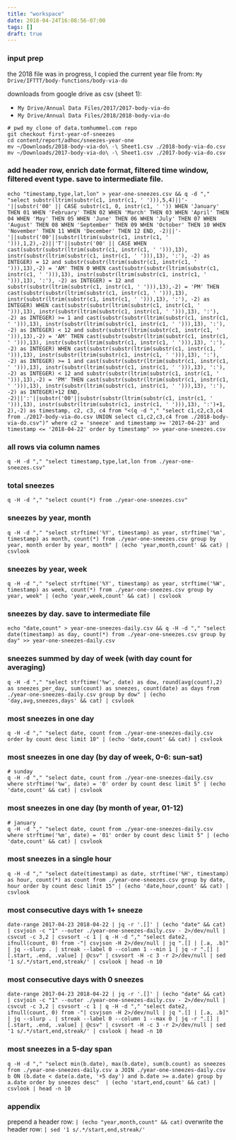 ```yaml
---
title: "workspace"
date: 2018-04-24T16:08:56-07:00
tags: []
draft: true
---
```


<!--more-->

### input prep

the 2018 file was in progress, I copied the current year file from: `My Drive/IFTTT/body-functions/body-via-do`

downloads from google drive as csv (sheet 1):

- `My Drive/Annual Data Files/2017/2017-body-via-do`
- `My Drive/Annual Data Files/2018/2018-body-via-do`

```
# pwd my clone of data.tomhummel.com repo
git checkout first-year-of-sneezes
cd content/report/adhoc/sneezes-year-one
mv ~/Downloads/2018-body-via-do\ -\ Sheet1.csv ./2018-body-via-do.csv
mv ~/Downloads/2017-body-via-do\ -\ Sheet1.csv ./2017-body-via-do.csv
```

### add header row, enrich date format, filtered time window, filtered event type. save to intermediate file.

```
echo "timestamp,type,lat,lon" > year-one-sneezes.csv && q -d "," "select substr(ltrim(substr(c1, instr(c1, ' '))),5,4)||'-'||substr('00' || CASE substr(c1, 0, instr(c1, ' ')) WHEN 'January' THEN 01 WHEN 'February' THEN 02 WHEN 'March' THEN 03 WHEN 'April' THEN 04 WHEN 'May' THEN 05 WHEN 'June' THEN 06 WHEN 'July' THEN 07 WHEN 'August' THEN 08 WHEN 'September' THEN 09 WHEN 'October' THEN 10 WHEN 'November' THEN 11 WHEN 'December' THEN 12 END, -2)||'-'||substr('00'||substr(ltrim(substr(c1, instr(c1, ' '))),1,2),-2)||'T'||substr('00' || CASE WHEN cast(substr(substr(ltrim(substr(c1, instr(c1, ' '))),13), instr(substr(ltrim(substr(c1, instr(c1, ' '))),13), ':'), -2) as INTEGER) = 12 and substr(substr(ltrim(substr(c1, instr(c1, ' '))),13),-2) = 'AM' THEN 0 WHEN cast(substr(substr(ltrim(substr(c1, instr(c1, ' '))),13), instr(substr(ltrim(substr(c1, instr(c1, ' '))),13), ':'), -2) as INTEGER) = 12 and substr(substr(ltrim(substr(c1, instr(c1, ' '))),13),-2) = 'PM' THEN cast(substr(substr(ltrim(substr(c1, instr(c1, ' '))),13), instr(substr(ltrim(substr(c1, instr(c1, ' '))),13), ':'), -2) as INTEGER) WHEN cast(substr(substr(ltrim(substr(c1, instr(c1, ' '))),13), instr(substr(ltrim(substr(c1, instr(c1, ' '))),13), ':'), -2) as INTEGER) >= 1 and cast(substr(substr(ltrim(substr(c1, instr(c1, ' '))),13), instr(substr(ltrim(substr(c1, instr(c1, ' '))),13), ':'), -2) as INTEGER) < 12 and substr(substr(ltrim(substr(c1, instr(c1, ' '))),13),-2) = 'AM' THEN cast(substr(substr(ltrim(substr(c1, instr(c1, ' '))),13), instr(substr(ltrim(substr(c1, instr(c1, ' '))),13), ':'), -2) as INTEGER) WHEN cast(substr(substr(ltrim(substr(c1, instr(c1, ' '))),13), instr(substr(ltrim(substr(c1, instr(c1, ' '))),13), ':'), -2) as INTEGER) >= 1 and cast(substr(substr(ltrim(substr(c1, instr(c1, ' '))),13), instr(substr(ltrim(substr(c1, instr(c1, ' '))),13), ':'), -2) as INTEGER) < 12 and substr(substr(ltrim(substr(c1, instr(c1, ' '))),13),-2) = 'PM' THEN cast(substr(substr(ltrim(substr(c1, instr(c1, ' '))),13), instr(substr(ltrim(substr(c1, instr(c1, ' '))),13), ':'), -2) as INTEGER)+12 END, -2)||':'||substr('00'||substr(substr(ltrim(substr(c1, instr(c1, ' '))),13), instr(substr(ltrim(substr(c1, instr(c1, ' '))),13), ':')+1, 2),-2) as timestamp, c2, c3, c4 from "<(q -d "," "select c1,c2,c3,c4 from ./2017-body-via-do.csv UNION select c1,c2,c3,c4 from ./2018-body-via-do.csv")" where c2 = 'sneeze' and timestamp >= '2017-04-23' and timestamp <= '2018-04-22' order by timestamp" >> year-one-sneezes.csv
```

### all rows via column names

```
q -H -d "," "select timestamp,type,lat,lon from ./year-one-sneezes.csv"
```

### total sneezes

```
q -H -d "," "select count(*) from ./year-one-sneezes.csv"
```

### sneezes by year, month

```
q -H -d "," "select strftime('%Y', timestamp) as year, strftime('%m', timestamp) as month, count(*) from ./year-one-sneezes.csv group by year, month order by year, month" | (echo 'year,month,count' && cat) | csvlook
```

### sneezes by year, week

```
q -H -d "," "select strftime('%Y', timestamp) as year, strftime('%W', timestamp) as week, count(*) from ./year-one-sneezes.csv group by year, week" | (echo 'year,week,count' && cat) | csvlook
```

### sneezes by day. save to intermediate file

```
echo "date,count" > year-one-sneezes-daily.csv && q -H -d "," "select date(timestamp) as day, count(*) from ./year-one-sneezes.csv group by day" >> year-one-sneezes-daily.csv
```

### sneezes summed by day of week (with day count for averaging)

```
q -H -d "," "select strftime('%w', date) as dow, round(avg(count),2) as sneezes_per_day, sum(count) as sneezes, count(date) as days from ./year-one-sneezes-daily.csv group by dow" | (echo 'day,avg,sneezes,days' && cat) | csvlook
```

### most sneezes in one day

```
q -H -d "," "select date, count from ./year-one-sneezes-daily.csv order by count desc limit 10" | (echo 'date,count' && cat) | csvlook
```

### most sneezes in one day (by day of week, 0-6: sun-sat)

```
# sunday
q -H -d "," "select date, count from ./year-one-sneezes-daily.csv where strftime('%w', date) = '0' order by count desc limit 5" | (echo 'date,count' && cat) | csvlook
```

### most sneezes in one day (by month of year, 01-12)

```
# january
q -H -d "," "select date, count from ./year-one-sneezes-daily.csv where strftime('%m', date) = '01' order by count desc limit 5" | (echo 'date,count' && cat) | csvlook
```

### most sneezes in a single hour

```
q -H -d "," "select date(timestamp) as date, strftime('%H', timestamp) as hour, count(*) as count from ./year-one-sneezes.csv group by date, hour order by count desc limit 15" | (echo 'date,hour,count' && cat) | csvlook
```

### most consecutive days with 1+ sneeze

```
date-range 2017-04-23 2018-04-22 | jq -r '.[]' | (echo "date" && cat) | csvjoin -c "1" --outer ./year-one-sneezes-daily.csv - 2>/dev/null | csvcut -c 3,2 | csvsort -c 1 | q -H -d "," "select date2, ifnull(count, 0) from -"| csvjson -H 2>/dev/null | jq ".[] | [.a, .b]" | jq --slurp . | streak --label 0 --column 1 --min 1 | jq -r ".[] | [.start, .end, .value] | @csv" | csvsort -H -c 3 -r 2>/dev/null | sed '1 s/.*/start,end,streak/' | csvlook | head -n 10
```

### most consecutive days with 0 sneezes

```
date-range 2017-04-23 2018-04-22 | jq -r '.[]' | (echo "date" && cat) | csvjoin -c "1" --outer ./year-one-sneezes-daily.csv - 2>/dev/null | csvcut -c 3,2 | csvsort -c 1 | q -H -d "," "select date2, ifnull(count, 0) from -"| csvjson -H 2>/dev/null | jq ".[] | [.a, .b]" | jq --slurp . | streak --label 0 --column 1 --max 0 | jq -r ".[] | [.start, .end, .value] | @csv" | csvsort -H -c 3 -r 2>/dev/null | sed '1 s/.*/start,end,streak/' | csvlook | head -n 10
```

### most sneezes in a 5-day span

```
q -H -d "," "select min(b.date), max(b.date), sum(b.count) as sneezes from ./year-one-sneezes-daily.csv a JOIN ./year-one-sneezes-daily.csv b ON (b.date < date(a.date, '+5 day') and b.date >= a.date) group by a.date order by sneezes desc"  | (echo 'start,end,count' && cat) | csvlook | head -n 10
```


### appendix

prepend a header row: `| (echo "year,month,count" && cat)`
overwrite the header row: `| sed '1 s/.*/start,end,streak/'`
